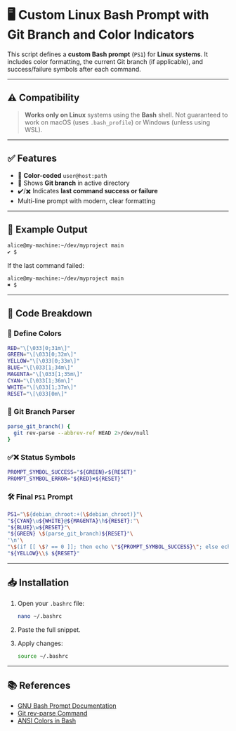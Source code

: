 # 🖥️ Custom Linux Bash Prompt with Git Branch and Color Indicators

This script defines a **custom Bash prompt** (`PS1`) for **Linux systems**. It includes color formatting, the current Git branch (if applicable), and success/failure symbols after each command.

---

## ⚠️ Compatibility

> **Works only on Linux** systems using the **Bash** shell.
> Not guaranteed to work on macOS (uses `.bash_profile`) or Windows (unless using WSL).

---

## ✅ Features

* 🎨 **Color-coded** `user@host:path`
* 🌿 Shows **Git branch** in active directory
* ✔️/✖️ Indicates **last command success or failure**
* Multi-line prompt with modern, clear formatting

---

## 🔧 Example Output

```bash
alice@my-machine:~/dev/myproject main
✔ $
```

If the last command failed:

```bash
alice@my-machine:~/dev/myproject main
✖ $
```

---

## 🧱 Code Breakdown

### 🎨 Define Colors

```bash
RED="\[\033[0;31m\]"
GREEN="\[\033[0;32m\]"
YELLOW="\[\033[0;33m\]"
BLUE="\[\033[1;34m\]"
MAGENTA="\[\033[1;35m\]"
CYAN="\[\033[1;36m\]"
WHITE="\[\033[1;37m\]"
RESET="\[\033[0m\]"
```

### 🌿 Git Branch Parser

```bash
parse_git_branch() {
  git rev-parse --abbrev-ref HEAD 2>/dev/null
}
```

### ✅❌ Status Symbols

```bash
PROMPT_SYMBOL_SUCCESS="${GREEN}✔${RESET}"
PROMPT_SYMBOL_ERROR="${RED}✖${RESET}"
```

### 🛠️ Final `PS1` Prompt

```bash
PS1="\${debian_chroot:+(\$debian_chroot)}"\
"${CYAN}\u${WHITE}@${MAGENTA}\h${RESET}:"\
"${BLUE}\w${RESET}"\
"${GREEN} \$(parse_git_branch)${RESET}"\
'\n'\
"\$(if [[ \$? == 0 ]]; then echo \"${PROMPT_SYMBOL_SUCCESS}\"; else echo \"${PROMPT_SYMBOL_ERROR}\"; fi) "\
"${YELLOW}\\$ ${RESET}"
```

---

## 📥 Installation

1. Open your `.bashrc` file:

   ```bash
   nano ~/.bashrc
   ```
2. Paste the full snippet.
3. Apply changes:

   ```bash
   source ~/.bashrc
   ```

---



## 📚 References

* [GNU Bash Prompt Documentation](https://www.gnu.org/software/bash/manual/html_node/Controlling-the-Prompt.html)
* [Git rev-parse Command](https://git-scm.com/docs/git-rev-parse)
* [ANSI Colors in Bash](https://misc.flogisoft.com/bash/tip_colors_and_formatting)
